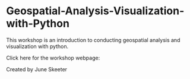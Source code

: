 # Geospatial-Analysis-Visualization-with-Python

This workshop is an introduction to conducting geospatial analysis and visualization with python.

Click here for the workshop webpage:

Created by June Skeeter
